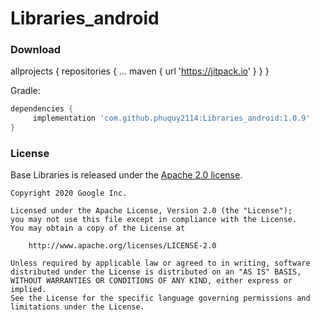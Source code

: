 # Libraries_android

### Download

allprojects {
		repositories {
			...
			maven { url 'https://jitpack.io' }
		}
	}
  
Gradle:
```gradle
dependencies {
	 implementation 'com.github.phuquy2114:Libraries_android:1.0.9'
}
```

### License

Base Libraries is released under the [Apache 2.0 license](LICENSE).

```
Copyright 2020 Google Inc.

Licensed under the Apache License, Version 2.0 (the "License");
you may not use this file except in compliance with the License.
You may obtain a copy of the License at

    http://www.apache.org/licenses/LICENSE-2.0

Unless required by applicable law or agreed to in writing, software
distributed under the License is distributed on an "AS IS" BASIS,
WITHOUT WARRANTIES OR CONDITIONS OF ANY KIND, either express or implied.
See the License for the specific language governing permissions and
limitations under the License.
```
